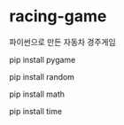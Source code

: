 # racing-game
파이썬으로 만든 자동차 경주게임

pip install pygame

pip install random

pip install math

pip install time
